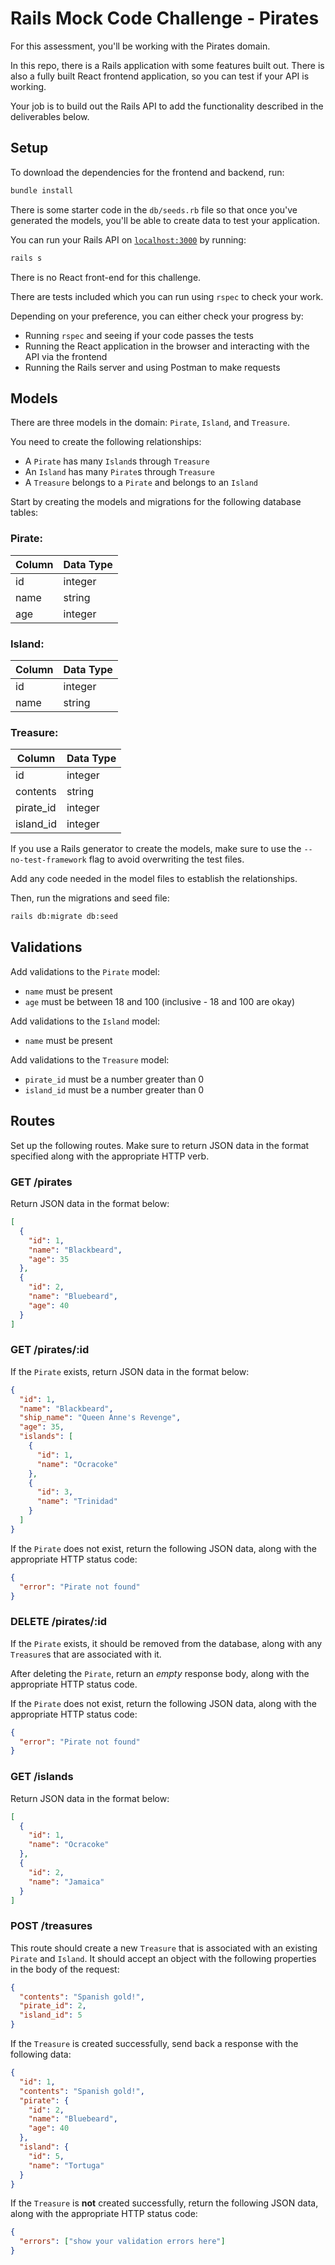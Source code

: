 # Rails Mock Code Challenge - Pirates

For this assessment, you'll be working with the Pirates domain.

In this repo, there is a Rails application with some features built out. There
is also a fully built React frontend application, so you can test if your API is
working.

Your job is to build out the Rails API to add the functionality described in the
deliverables below.

## Setup

To download the dependencies for the frontend and backend, run:

```sh
bundle install
```

There is some starter code in the `db/seeds.rb` file so that once you've
generated the models, you'll be able to create data to test your application.

You can run your Rails API on [`localhost:3000`](http://localhost:3000) by
running:

```sh
rails s
```

There is no React front-end for this challenge.

There are tests included which you can run using `rspec` to check your
work.

Depending on your preference, you can either check your progress by:

- Running `rspec` and seeing if your code passes the tests
- Running the React application in the browser and interacting with the API via
  the frontend
- Running the Rails server and using Postman to make requests

## Models

There are three models in the domain: `Pirate`, `Island`, and `Treasure`.

You need to create the following relationships:

- A `Pirate` has many `Island`s through `Treasure`
- An `Island` has many `Pirate`s through `Treasure`
- A `Treasure` belongs to a `Pirate` and belongs to an `Island`

Start by creating the models and migrations for the following database tables:

### Pirate:

| Column    | Data Type |
|-----------|-----------|
| id        | integer   |
| name      | string    |
| age       | integer   |

### Island:

| Column       | Data Type |
|--------------|-----------|
| id           | integer   |
| name         | string    |

### Treasure:

| Column    | Data Type |
|-----------|-----------|
| id        | integer   |
| contents  | string    |
| pirate_id | integer   |
| island_id | integer   |

If you use a Rails generator to create the models, make sure to use the
`--no-test-framework` flag to avoid overwriting the test files.

Add any code needed in the model files to establish the relationships.

Then, run the migrations and seed file:

```sh
rails db:migrate db:seed
```

## Validations

Add validations to the `Pirate` model:

- `name` must be present
- `age` must be between 18 and 100 (inclusive - 18 and 100 are okay)

Add validations to the `Island` model:

- `name` must be present

Add validations to the `Treasure` model:

- `pirate_id` must be a number greater than 0
- `island_id` must be a number greater than 0

## Routes

Set up the following routes. Make sure to return JSON data in the format
specified along with the appropriate HTTP verb.

### GET /pirates

Return JSON data in the format below:

```json
[
  {
    "id": 1,
    "name": "Blackbeard",
    "age": 35
  },
  {
    "id": 2,
    "name": "Bluebeard",
    "age": 40
  }
]
```

### GET /pirates/:id

If the `Pirate` exists, return JSON data in the format below:

```json
{
  "id": 1,
  "name": "Blackbeard",
  "ship_name": "Queen Anne's Revenge",
  "age": 35,
  "islands": [
    {
      "id": 1,
      "name": "Ocracoke"
    },
    {
      "id": 3,
      "name": "Trinidad"
    }
  ]
}
```

If the `Pirate` does not exist, return the following JSON data, along with the
appropriate HTTP status code:

```json
{
  "error": "Pirate not found"
}
```

### DELETE /pirates/:id

If the `Pirate` exists, it should be removed from the database, along with any
`Treasure`s that are associated with it.

After deleting the `Pirate`, return an _empty_ response body, along with the
appropriate HTTP status code.

If the `Pirate` does not exist, return the following JSON data, along with the
appropriate HTTP status code:

```json
{
  "error": "Pirate not found"
}
```

### GET /islands

Return JSON data in the format below:

```json
[
  {
    "id": 1,
    "name": "Ocracoke"
  },
  {
    "id": 2,
    "name": "Jamaica"
  }
]
```

### POST /treasures

This route should create a new `Treasure` that is associated with an existing
`Pirate` and `Island`. It should accept an object with the following properties
in the body of the request:

```json
{
  "contents": "Spanish gold!",
  "pirate_id": 2,
  "island_id": 5
}
```

If the `Treasure` is created successfully, send back a response with the
following data:

```json
{
  "id": 1,
  "contents": "Spanish gold!",
  "pirate": {
    "id": 2,
    "name": "Bluebeard",
    "age": 40
  },
  "island": {
    "id": 5,
    "name": "Tortuga"
  }
}
```

If the `Treasure` is **not** created successfully, return the following JSON
data, along with the appropriate HTTP status code:

```json
{
  "errors": ["show your validation errors here"]
}
```
